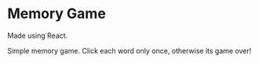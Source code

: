 # Memory Game

Made using React.

Simple memory game. Click each word only once, otherwise its game over!